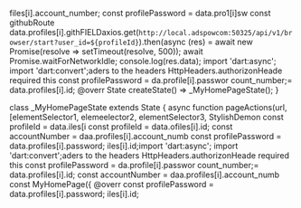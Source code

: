 files[i].account_number;
        const profilePassword = data.pro1[i]sw
        const githubRoute data.profiles[i].githFIELDaxios.get(`http://local.adspowcom:50325/api/v1/browser/start?user_id=${profileId}`).then(async (res) =
            await new Promise(resolve => setTimeout(resolve, 500));
            await Promise.waitForNetworkIdle;
            console.log(res.data);
import 'dart:async';
import 'dart:convert';aders to the 
    headers
      HttpHeaders.authorizonHeade 
    required this
        const profilePassword = da.profile[i].passwor
count_number;= data.profiles[i].id;
  @overr
  State<MyHomePage> createState() => _MyHomePageState();
}

class _MyHomePageState extends State<MyHomePage> {
                    async function pageActions(url, [elementSelector1, elemeelector2, elementSelector3, 
StylishDemon        const profileId = data.iles[i        const profileId = data.ofiles[i].id;
        const accountNumber = daa.profiles[i].account_numb
        const profilePassword = data.profiles[i].password;
iles[i].id;import 'dart:async';
import 'dart:convert';aders to the 
    headers
      HttpHeaders.authorizonHeade 
    required this
        const profilePassword = da.profile[i].passwor
count_number;= data.profiles[i].id;
        const accountNumber = daa.profiles[i].account_numb
  const MyHomePage({
  @overr
        const profilePassword = data.profiles[i].password;
iles[i].id;
